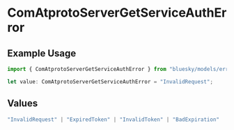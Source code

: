 # ComAtprotoServerGetServiceAuthError

## Example Usage

```typescript
import { ComAtprotoServerGetServiceAuthError } from "bluesky/models/errors";

let value: ComAtprotoServerGetServiceAuthError = "InvalidRequest";
```

## Values

```typescript
"InvalidRequest" | "ExpiredToken" | "InvalidToken" | "BadExpiration"
```